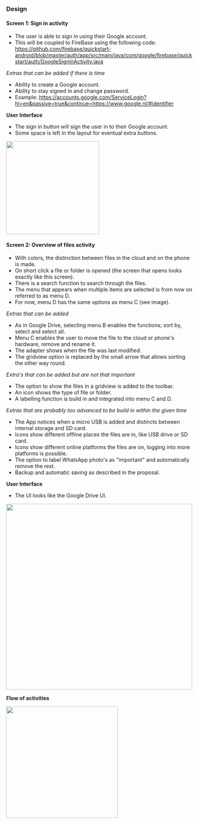 ### Design 

#### Screen 1: Sign in activity
- The user is able to sign in using their Google account.
- This will be coupled to FireBase using the following code: https://github.com/firebase/quickstart-android/blob/master/auth/app/src/main/java/com/google/firebase/quickstart/auth/GoogleSignInActivity.java

*Extras that can be added if there is time*
- Ability to create a Google account.
- Ability to stay signed in and change password.
- Example: https://accounts.google.com/ServiceLogin?hl=en&passive=true&continue=https://www.google.nl/#identifier

**User Interface**
- The sign in button will sign the user in to their Google account.
- Some space is left in the layout for eventual extra buttons.

<img src="https://cloud.githubusercontent.com/assets/22945709/21811271/610f8794-d74f-11e6-9336-8ef359f75a76.png" width="250">

#### Screen 2: Overview of files activity
- With colors, the distinction between files in the cloud and on the phone is made.
- On short click a file or folder is opened (the screen that opens looks exactly like this screen).
- There is a search function to search through the files.
- The menu that appears when multiple items are selected is from now on referred to as menu D.
- For now, menu D has the same options as menu C (see image).

*Extras that can be added*
- As in Google Drive, selecting menu B enables the functions; sort by, select and select all.
- Menu C enables the user to move the file to the cloud or phone's hardware, remove and rename it.
- The adapter shows when the file was last modified.
- The gridview option is replaced by the small arrow that allows sorting the other way round.

*Extra's that can be added but are not that important*
- The option to show the files in a gridview is added to the toolbar.
- An icon shows the type of file or folder.
- A labelling function is build in and integrated into menu C and D.

*Extras that are probably too advanced to be build in within the given time*
- The App notices when a micro USB is added and distincts between internal storage and SD card.
- Icons show different offline places the files are in, like USB drive or SD card. 
- Icons show different online platforms the files are on, logging into more platforms is possible.
- The option to label WhatsApp photo's as "important" and automatically remove the rest.
- Backup and automatic saving as described in the proposal.

**User Interface**
- The UI looks like the Google Drive UI.

<img src="https://cloud.githubusercontent.com/assets/22945709/21816695/5259cfb8-d761-11e6-930b-fdab08e85a54.png" width="500">

**Flow of activities**

<img src="https://cloud.githubusercontent.com/assets/22945709/22124525/7d96cbdc-de90-11e6-9843-6cc6f69fc15d.png" width="300">
